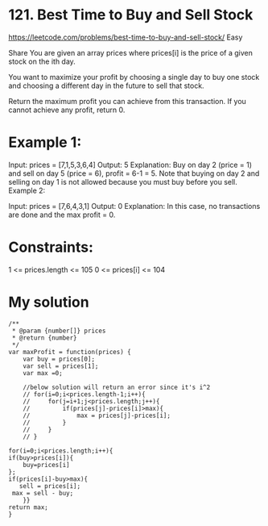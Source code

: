 # 121. Best Time to Buy and Sell Stock
https://leetcode.com/problems/best-time-to-buy-and-sell-stock/
Easy

Share
You are given an array prices where prices[i] is the price of a given stock on the ith day.

You want to maximize your profit by choosing a single day to buy one stock and choosing a different day in the future to sell that stock.

Return the maximum profit you can achieve from this transaction. If you cannot achieve any profit, return 0.

 

# Example 1:

Input: prices = [7,1,5,3,6,4]
Output: 5
Explanation: Buy on day 2 (price = 1) and sell on day 5 (price = 6), profit = 6-1 = 5.
Note that buying on day 2 and selling on day 1 is not allowed because you must buy before you sell.
Example 2:

Input: prices = [7,6,4,3,1]
Output: 0
Explanation: In this case, no transactions are done and the max profit = 0.
 

# Constraints:

1 <= prices.length <= 105
0 <= prices[i] <= 104

# My solution
```
/**
 * @param {number[]} prices
 * @return {number}
 */
var maxProfit = function(prices) {
    var buy = prices[0];
    var sell = prices[1];
    var max =0;
    
    //below solution will return an error since it's i^2
    // for(i=0;i<prices.length-1;i++){
    //     for(j=i+1;j<prices.length;j++){
    //         if(prices[j]-prices[i]>max){
    //             max = prices[j]-prices[i];
    //         }
    //     }    
    // }
    
for(i=0;i<prices.length;i++){
if(buy>prices[i]){
    buy=prices[i] 
};
if(prices[i]-buy>max){
   sell = prices[i];
 max = sell - buy;
    }}
return max;
}
```

